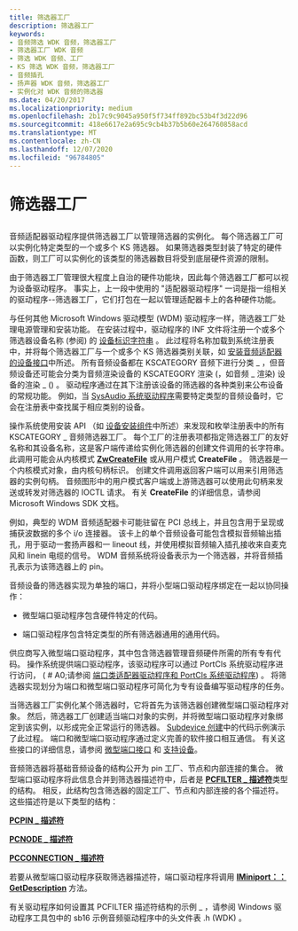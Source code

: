 ```yaml
---
title: 筛选器工厂
description: 筛选器工厂
keywords:
- 音频筛选 WDK 音频，筛选器工厂
- 筛选器工厂 WDK 音频
- 筛选 WDK 音频、工厂
- KS 筛选 WDK 音频，筛选器工厂
- 音频插孔
- 扬声器 WDK 音频，筛选器工厂
- 实例化对 WDK 音频的筛选器
ms.date: 04/20/2017
ms.localizationpriority: medium
ms.openlocfilehash: 2b17c9c9045a950f5f734ff892bc53b4f3d22d96
ms.sourcegitcommit: 418e6617e2a695c9cb4b37b5b60e264760858acd
ms.translationtype: MT
ms.contentlocale: zh-CN
ms.lasthandoff: 12/07/2020
ms.locfileid: "96784805"
---
```

# <a name="filter-factories"></a>筛选器工厂


## <span id="filter_factories"></span><span id="FILTER_FACTORIES"></span>


音频适配器驱动程序提供筛选器工厂以管理筛选器的实例化。 每个筛选器工厂可以实例化特定类型的一个或多个 KS 筛选器。 如果筛选器类型封装了特定的硬件函数，则工厂可以实例化的该类型的筛选器数目将受到底层硬件资源的限制。

由于筛选器工厂管理很大程度上自治的硬件功能块，因此每个筛选器工厂都可以视为设备驱动程序。 事实上，上一段中使用的 "适配器驱动程序" 一词是指一组相关的驱动程序--筛选器工厂，它们打包在一起以管理适配器卡上的各种硬件功能。

与任何其他 Microsoft Windows 驱动模型 (WDM) 驱动程序一样，筛选器工厂处理电源管理和安装功能。 在安装过程中，驱动程序的 INF 文件将注册一个或多个筛选器设备名称 (参阅) 的 [设备标识字符串](../install/device-identification-strings.md) 。 此过程将名称加载到系统注册表中，并将每个筛选器工厂与一个或多个 KS 筛选器类别关联，如 [安装音频适配器的设备接口](installing-device-interfaces-for-an-audio-adapter.md)中所述。 所有音频设备都在 KSCATEGORY 音频下进行分类 \_ ，但音频设备还可能会分类为音频渲染设备的 KSCATEGORY 渲染 (，如音频 \_ 渲染) 设备的渲染 \_ () 。 驱动程序通过在其下注册该设备的筛选器的各种类别来公布设备的常规功能。 例如，当 [SysAudio 系统驱动程序](kernel-mode-wdm-audio-components.md#sysaudio_system_driver)需要特定类型的音频设备时，它会在注册表中查找属于相应类别的设备。

操作系统使用安装 API （如 [设备安装组件](../install/system-provided-device-installation-components.md)中所述）来发现和枚举注册表中的所有 KSCATEGORY \_ 音频筛选器工厂。 每个工厂的注册表项都指定筛选器工厂的友好名称和其设备名称，这是客户端传递给实例化筛选器的创建文件调用的长字符串。 此调用可能会从内核模式 [**ZwCreateFile**](/windows-hardware/drivers/ddi/ntifs/nf-ntifs-ntcreatefile) 或从用户模式 **CreateFile** 。 筛选器是一个内核模式对象，由内核句柄标识。 创建文件调用返回客户端可以用来引用筛选器的实例句柄。 音频图形中的用户模式客户端或上游筛选器可以使用此句柄来发送或转发对筛选器的 IOCTL 请求。 有关 **CreateFile** 的详细信息，请参阅 Microsoft Windows SDK 文档。

例如，典型的 WDM 音频适配器卡可能驻留在 PCI 总线上，并且包含用于呈现或捕获波数据的多个 i/o 连接器。 该卡上的单个音频设备可能包含模拟音频输出插孔，用于驱动一套扬声器和一 lineout 线，并使用模拟音频输入插孔接收来自麦克风和 linein 电缆的信号。 WDM 音频系统将设备表示为一个筛选器，并将音频插孔表示为该筛选器上的 pin。

音频设备的筛选器实现为单独的端口，并将小型端口驱动程序绑定在一起以协同操作：

-   微型端口驱动程序包含硬件特定的代码。

-   端口驱动程序包含特定类型的所有筛选器通用的通用代码。

供应商写入微型端口驱动程序，其中包含筛选器管理音频硬件所需的所有专有代码。 操作系统提供端口驱动程序，该驱动程序可以通过 PortCls 系统驱动程序进行访问， ( # A0;请参阅 [端口类适配器驱动程序和 PortCls 系统驱动程序](kernel-mode-wdm-audio-components.md#port_class_adapter_driver_and_portcls_system_driver)) 。 将筛选器实现划分为端口和微型端口驱动程序可简化为专有设备编写驱动程序的任务。

当筛选器工厂实例化某个筛选器时，它将首先为该筛选器创建微型端口驱动程序对象。 然后，筛选器工厂创建适当端口对象的实例，并将微型端口驱动程序对象绑定到该实例，以形成完全正常运行的筛选器。 [Subdevice 创建](subdevice-creation.md)中的代码示例演示了此过程。 端口和微型端口驱动程序通过定义完善的软件接口相互通信。 有关这些接口的详细信息，请参阅 [微型端口接口](miniport-interfaces.md) 和 [支持设备](supporting-a-device.md)。

音频筛选器将基础音频设备的结构公开为 pin 工厂、节点和内部连接的集合。 微型端口驱动程序将此信息合并到筛选器描述符中，后者是 [**PCFILTER \_ 描述符**](/windows-hardware/drivers/ddi/portcls/ns-portcls-pcfilter_descriptor)类型的结构。 相反，此结构包含筛选器的固定工厂、节点和内部连接的各个描述符。 这些描述符是以下类型的结构：

[**PCPIN \_ 描述符**](/windows-hardware/drivers/ddi/portcls/ns-portcls-pcpin_descriptor)

[**PCNODE \_ 描述符**](/windows-hardware/drivers/ddi/portcls/ns-portcls-pcnode_descriptor)

[**PCCONNECTION \_ 描述符**](/previous-versions/windows/hardware/drivers/ff537688(v=vs.85))

若要从微型端口驱动程序获取筛选器描述符，端口驱动程序将调用 [**IMiniport：： GetDescription**](/windows-hardware/drivers/ddi/portcls/nf-portcls-iminiport-getdescription) 方法。

有关驱动程序如何设置其 PCFILTER 描述符结构的示例 \_ ，请参阅 Windows 驱动程序工具包中的 sb16 示例音频驱动程序中的头文件表 .h (WDK) 。

 

